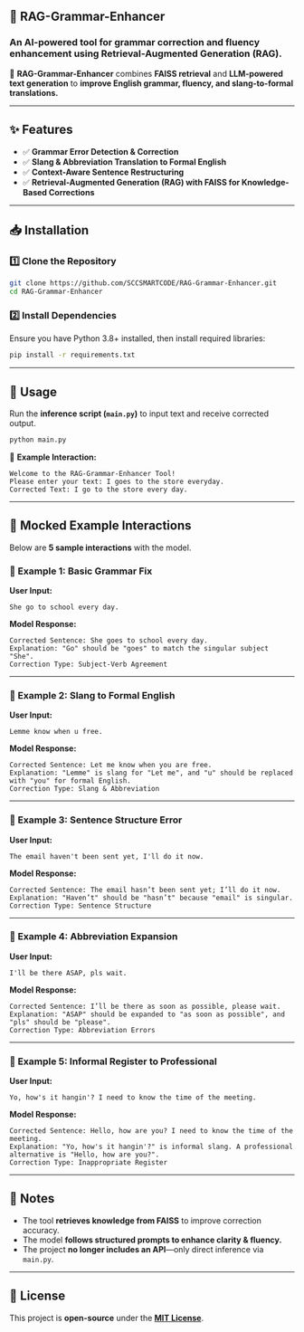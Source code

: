 ## **📖 RAG-Grammar-Enhancer**
### **An AI-powered tool for grammar correction and fluency enhancement using Retrieval-Augmented Generation (RAG).**  

🚀 **RAG-Grammar-Enhancer** combines **FAISS retrieval** and **LLM-powered text generation** to **improve English grammar, fluency, and slang-to-formal translations.**  

---

## **✨ Features**
- ✅ **Grammar Error Detection & Correction**  
- ✅ **Slang & Abbreviation Translation to Formal English**  
- ✅ **Context-Aware Sentence Restructuring**  
- ✅ **Retrieval-Augmented Generation (RAG) with FAISS for Knowledge-Based Corrections**  

---

## **📥 Installation**
### **1️⃣ Clone the Repository**
```bash
git clone https://github.com/SCCSMARTCODE/RAG-Grammar-Enhancer.git
cd RAG-Grammar-Enhancer
```

### **2️⃣ Install Dependencies**
Ensure you have Python 3.8+ installed, then install required libraries:  
```bash
pip install -r requirements.txt
```

---

## **🚀 Usage**
Run the **inference script (`main.py`)** to input text and receive corrected output.  
```bash
python main.py
```

📌 **Example Interaction:**  
```plaintext
Welcome to the RAG-Grammar-Enhancer Tool!
Please enter your text: I goes to the store everyday.
Corrected Text: I go to the store every day.
```

---

## **📝 Mocked Example Interactions**
Below are **5 sample interactions** with the model.

### **🔹 Example 1: Basic Grammar Fix**
**User Input:**  
```plaintext
She go to school every day.
```
**Model Response:**  
```plaintext
Corrected Sentence: She goes to school every day.
Explanation: "Go" should be "goes" to match the singular subject "She".
Correction Type: Subject-Verb Agreement
```

---

### **🔹 Example 2: Slang to Formal English**
**User Input:**  
```plaintext
Lemme know when u free.
```
**Model Response:**  
```plaintext
Corrected Sentence: Let me know when you are free.
Explanation: "Lemme" is slang for "Let me", and "u" should be replaced with "you" for formal English.
Correction Type: Slang & Abbreviation
```

---

### **🔹 Example 3: Sentence Structure Error**
**User Input:**  
```plaintext
The email haven't been sent yet, I'll do it now.
```
**Model Response:**  
```plaintext
Corrected Sentence: The email hasn’t been sent yet; I’ll do it now.
Explanation: "Haven’t" should be "hasn’t" because "email" is singular.
Correction Type: Sentence Structure
```

---

### **🔹 Example 4: Abbreviation Expansion**
**User Input:**  
```plaintext
I'll be there ASAP, pls wait.
```
**Model Response:**  
```plaintext
Corrected Sentence: I’ll be there as soon as possible, please wait.
Explanation: "ASAP" should be expanded to "as soon as possible", and "pls" should be "please".
Correction Type: Abbreviation Errors
```

---

### **🔹 Example 5: Informal Register to Professional**
**User Input:**  
```plaintext
Yo, how's it hangin'? I need to know the time of the meeting.
```
**Model Response:**  
```plaintext
Corrected Sentence: Hello, how are you? I need to know the time of the meeting.
Explanation: "Yo, how's it hangin'?" is informal slang. A professional alternative is "Hello, how are you?".
Correction Type: Inappropriate Register
```

---

## **📌 Notes**
- The tool **retrieves knowledge from FAISS** to improve correction accuracy.  
- The model **follows structured prompts to enhance clarity & fluency.**  
- The project **no longer includes an API**—only direct inference via `main.py`.  

---

## **📜 License**
This project is **open-source** under the **[MIT License](LICENSE)**.  
